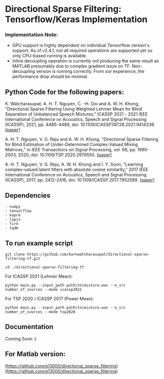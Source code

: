 # Directional Sparse Filtering: Tensorflow/Keras Implementation

### Implementation Note: 
- GPU support is highly dependent on individual Tensorflow version's support. As of v2.4.1, not all required operations are supported yet so only CPU-based running is available.
- Inline decoupling operation is currently not producing the same result as MATLAB presumably due to complex gradient issue on TF. Non-decoupling version is running correctly. From our experience, the performance drop should be minimal.

## Python Code for the following papers:

K. Watcharasupat, A. H. T. Nguyen, C. -H. Ooi and A. W. H. Khong, "Directional Sparse Filtering Using Weighted Lehmer Mean for Blind Separation of Unbalanced Speech Mixtures," ICASSP 2021 - 2021 IEEE International Conference on Acoustics, Speech and Signal Processing (ICASSP), 2021, pp. 4485-4489, doi: 10.1109/ICASSP39728.2021.9414336. [[paper]](https://ieeexplore.ieee.org/document/9414336)

A. H. T. Nguyen, V. G. Reju and A. W. H. Khong, "Directional Sparse Filtering for Blind Estimation of Under-Determined Complex-Valued Mixing Matrices," in IEEE Transactions on Signal Processing, vol. 68, pp.  1990-2003, 2020, doi: 10.1109/TSP.2020.2979550. [[paper]](https://ieeexplore.ieee.org/document/9028226)

A. H. T. Nguyen, V. G. Reju, A. W. H. Khong and I. Y. Soon, "Learning complex-valued latent filters with absolute cosine similarity," 2017 IEEE International Conference on Acoustics, Speech and Signal Processing (ICASSP), 2017, pp. 2412-2416, doi: 10.1109/ICASSP.2017.7952589. [[paper]](https://ieeexplore.ieee.org/document/7952589)

## Dependencies
```
- numpy
- tensorflow
- kapre
- lapjv
- fire
- tqdm
```

## To run example script

```
git clone https://github.com/karnwatcharasupat/directional-sparse-filtering-tf.git

cd ./directional-sparse-filtering-tf
```

For ICASSP 2021 (Lehmer Mean):
```
python main.py --input_path path\to\mixture.wav --n_src number_of_sources --mode icassp2021
```

For TSP 2020 / ICASSP 2017 (Power Mean):
```
python main.py --input_path path\to\mixture.wav --n_src number_of_sources --mode tsp2020
```

## Documentation

Coming Soon :)

## For Matlab version:
[https://github.com/e13000/directional_sparse_filtering](https://github.com/e13000/directional_sparse_filtering)
